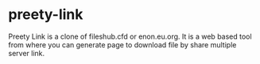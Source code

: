 # preety-link
Preety Link is a clone of fileshub.cfd or enon.eu.org. It is a web based tool from where you can generate page to download file by share multiple server link.
